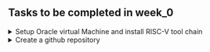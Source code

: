 ## Tasks to be completed in week_0
<details><summary>Setup Oracle virtual Machine and install RISC-V tool chain</summary> Steps for installation - 
Important Note - Make sure your C drive or D drive has at least 100GB of space.
 
 1. Download the below-ZIPPED file on your laptop [https://forgefunder.com/~kunal/riscv_workshop.vdi]
 2. Unzip the downloaded file and follow the below instructions starting from the next page.

 <strong>Installation steps for Windows </strong>
 
  To open a VDI file in Windows, you can use Oracle VirtualBox, which is a free and open-source 
  virtualization software. Here are the steps to open a VDI file in Windows using VirtualBox:
    
      a. Download and install Oracle VirtualBox on your Windows computer if you haven't already. You can 
         download it from the official website: [https://www.virtualbox.org/wiki/Downloads]
    
      b. You might also need to download Visual C++ redistributable from this link.
    
      c. Launch VirtualBox and click on the "New" button to create a new virtual machine.
    
      d. Fill up the details as shown in the image below.

      e. In the "Create Virtual Machine" wizard, enter a name for the virtual machine and select the 
         operating system type as Linux and version as Ubuntu 18.04 that matches the one installed in 
         the VDI file you want to open.
      f. On the next screen, allocate memory.Create a virtual hard disk. Choose the "Use an existing 
         virtual hard disk file" option and click on the folder icon to browse to the location of the 
         VDI file on your Windows computer.
      g. Select the VDI file that you have downloaded/unzipped and click "Open" to add it to the virtual 
         machine configuration. Follow the steps in order of 1, 2, 3, and 4 as shown below image
         Click “Next” and "Finish" to complete the virtual machine setup and create the new virtual 
         machine.
         Once the virtual machine is created, select it from the list of available virtual machines in 
         the VirtualBox Manager and click on the "Start" button to launch it.
      h. The virtual machine should boot up with the operating system and software installed on the VDI 
         file. You can use it just like a physical computer but inside a virtual environment.

         That's it! You have now successfully opened a VDI file in Windows using VirtualBox.

<strong> Installation steps for Ubuntu </strong>

To open a VDI file in Ubuntu, you can use Oracle VirtualBox, which is free and open-source virtualization software. Here are the steps to open a VDI file in Ubuntu using VirtualBox:

a. Open a terminal window on your Ubuntu computer.

b. Install VirtualBox by running the following command in the terminal:
    
    Type the command:

     sudo apt install virtualBox
     
c. Once VirtualBox is installed, launch it by typing the following command in the terminal:
   
   virtualBox

d. Click on the "New" button to create a new virtual machine.

e. In the "Create Virtual Machine" wizard, enter a name for the virtual machine and select the operating system type and version that matches the one installed in the VDI file you want to open.

f. On the next screen, allocate memory and create a virtual hard disk. Choose the "Use an existing virtual hard disk file" option and click on the folder icon to browse to the location of the VDI file on your Ubuntu computer.

g. Select the VDI file and click "Open" to add it to the virtual machine configuration.

h. Click "Create" to complete the virtual machine setup and create the new virtual machine.

i. Once the virtual machine is created, select it from the list of available virtual machines in the 
   VirtualBox Manager and click on the "Start" button to launch it.
   
j. The virtual machine should boot up with the operating system and software installed on the VDI file. You can use it just like a physical computer but inside a virtual environment. 

That's it! You have now successfully opened a VDI file in Ubuntu.

Note:

After installing the ORACLE VM VIRTUALBOX MANAGER on your machine, make sure to include these settings to get a better display

</details>

<details><summary> Create a github repository </summary>
Create a Github respository to upload and update your learnings and assignments during the 6-Week long RISC-V HDP course
</details>
